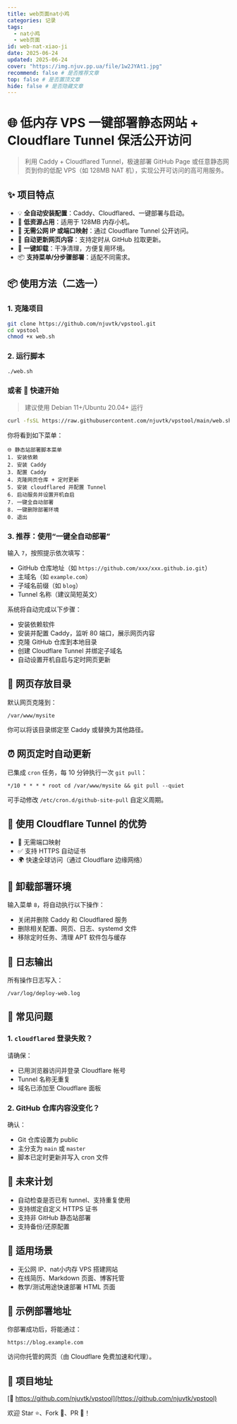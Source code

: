```yaml
---
title: web页面nat小鸡
categories: 记录
tags:
  - nat小鸡
  - web页面
id: web-nat-xiao-ji
date: 2025-06-24
updated: 2025-06-24
cover: "https://img.njuv.pp.ua/file/1w2JYAt1.jpg"
recommend: false # 是否推荐文章
top: false # 是否置顶文章
hide: false # 是否隐藏文章
---
```



# 🌐 低内存 VPS 一键部署静态网站 + Cloudflare Tunnel 保活公开访问

> 利用 Caddy + Cloudflared Tunnel，极速部署 GitHub Page 或任意静态网页到你的低配 VPS（如 128MB NAT 机），实现公开可访问的高可用服务。


## ✨ 项目特点

* 💡 **全自动安装配置**：Caddy、Cloudflared、一键部署与启动。
* 🚀 **低资源占用**：适用于 128MB 内存小机。
* 🔐 **无需公网 IP 或端口映射**：通过 Cloudflare Tunnel 公开访问。
* 🔁 **自动更新网页内容**：支持定时从 GitHub 拉取更新。
* 🧹 **一键卸载**：干净清理，方便复用环境。
* 📦 **支持菜单/分步骤部署**：适配不同需求。


## 📦 使用方法（二选一）

### 1. 克隆项目

```bash
git clone https://github.com/njuvtk/vpstool.git
cd vpstool
chmod +x web.sh
```

### 2. 运行脚本

```bash
./web.sh
```

### 或者 🚀 快速开始

> 建议使用 Debian 11+/Ubuntu 20.04+ 运行

```bash
curl -fsSL https://raw.githubusercontent.com/njuvtk/vpstool/main/web.sh | bash
```

你将看到如下菜单：

```
🌐 静态站部署脚本菜单
1. 安装依赖
2. 安装 Caddy
3. 配置 Caddy
4. 克隆网页仓库 + 定时更新
5. 安装 cloudflared 并配置 Tunnel
6. 启动服务并设置开机自启
7. 一键全自动部署
8. 一键删除部署环境
0. 退出
```

### 3. 推荐：使用“一键全自动部署”

输入 `7`，按照提示依次填写：

* GitHub 仓库地址（如 `https://github.com/xxx/xxx.github.io.git`）
* 主域名（如 `example.com`）
* 子域名前缀（如 `blog`）
* Tunnel 名称（建议简短英文）

系统将自动完成以下步骤：

* 安装依赖软件
* 安装并配置 Caddy，监听 80 端口，展示网页内容
* 克隆 GitHub 仓库到本地目录
* 创建 Cloudflare Tunnel 并绑定子域名
* 自动设置开机自启与定时网页更新


## 📂 网页存放目录

默认网页克隆到：

```
/var/www/mysite
```

你可以将该目录绑定至 Caddy 或替换为其他路径。


## ⏰ 网页定时自动更新

已集成 `cron` 任务，每 10 分钟执行一次 `git pull`：

```
*/10 * * * * root cd /var/www/mysite && git pull --quiet
```

可手动修改 `/etc/cron.d/github-site-pull` 自定义周期。


## 🔐 使用 Cloudflare Tunnel 的优势

* 🚫 无需端口映射
* ✅ 支持 HTTPS 自动证书
* 🌍 快速全球访问（通过 Cloudflare 边缘网络）


## 🧹 卸载部署环境

输入菜单 `8`，将自动执行以下操作：

* 关闭并删除 Caddy 和 Cloudflared 服务
* 删除相关配置、网页、日志、systemd 文件
* 移除定时任务、清理 APT 软件包与缓存


## 📜 日志输出

所有操作日志写入：

```
/var/log/deploy-web.log
```


## 💬 常见问题

### 1. `cloudflared` 登录失败？

请确保：

* 已用浏览器访问并登录 Cloudflare 帐号
* Tunnel 名称无重复
* 域名已添加至 Cloudflare 面板

### 2. GitHub 仓库内容没变化？

确认：

* Git 仓库设置为 public
* 主分支为 `main` 或 `master`
* 脚本已定时更新并写入 cron 文件


## 🧪 未来计划

* 自动检查是否已有 tunnel、支持重复使用
* 支持绑定自定义 HTTPS 证书
* 支持非 GitHub 静态站部署
* 支持备份/还原配置


## 🧠 适用场景

* 无公网 IP、nat小内存 VPS 搭建网站
* 在线简历、Markdown 页面、博客托管
* 教学/测试用途快速部署 HTML 页面


## 📎 示例部署地址

你部署成功后，将能通过：

```url
https://blog.example.com
```

访问你托管的网页（由 Cloudflare 免费加速和代理）。


## 📌 项目地址

[🔗 https://github.com/njuvtk/vpstool](https://github.com/njuvtk/vpstool)

欢迎 Star ⭐、Fork 🔀、PR 💬！


